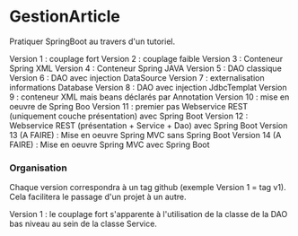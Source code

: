 # GestionArticle

Pratiquer SpringBoot au travers d'un tutoriel.

Version 1 : couplage fort
Version 2 : couplage faible
Version 3 : Conteneur Spring XML
Version 4 : Conteneur Spring JAVA
Version 5 : DAO classique
Version 6 : DAO avec injection DataSource
Version 7 : externalisation informations Database
Version 8 :  DAO avec injection JdbcTemplat
Version 9 : conteneur XML mais beans déclarés par Annotation
Version 10 : mise en oeuvre de Spring Boo
Version 11 : premier pas Webservice REST (uniquement couche présentation) avec Spring Boot
Version 12 : Webservice REST (présentation + Service + Dao) avec Spring Boot
Version 13 (A FAIRE) : Mise en oeuvre Spring MVC sans Spring Boot
Version 14 (A FAIRE) : Mise en oeuvre Spring MVC avec Spring Boot

### Organisation

Chaque version correspondra à un tag github (exemple Version 1 = tag v1). Cela facilitera le passage d'un projet à un autre.

Version 1 :  le couplage fort s'apparente à l'utilisation de la classe de la DAO bas niveau au sein de la classe Service.

